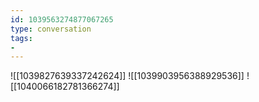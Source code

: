 ```yaml
---
id: 1039563274877067265
type: conversation
tags:
- 
---
```

![[1039827639337242624]]
![[1039903956388929536]]
![[1040066182781366274]]


